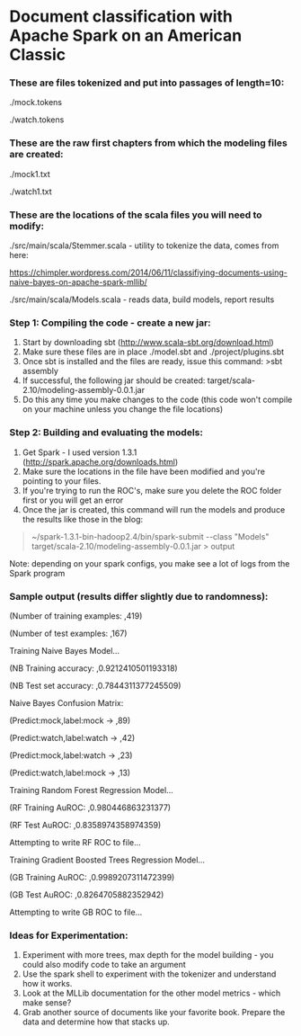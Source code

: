 # Document classification with Apache Spark on an American Classic

### These are files tokenized and put into passages of length=10: 
./mock.tokens

./watch.tokens


### These are the raw first chapters from which the modeling files are created: 
./mock1.txt

./watch1.txt

### These are the locations of the scala files you will need to modify:
./src/main/scala/Stemmer.scala - utility to tokenize the data, comes from here:

https://chimpler.wordpress.com/2014/06/11/classifiying-documents-using-naive-bayes-on-apache-spark-mllib/

./src/main/scala/Models.scala - reads data, build models, report results

### Step 1: Compiling the code - create a new jar:

1. Start by downloading sbt (http://www.scala-sbt.org/download.html)
2. Make sure these files are in place ./model.sbt and ./project/plugins.sbt
3. Once sbt is installed and the files are ready, issue this command: >sbt assembly
4. If successful, the following jar should be created: target/scala-2.10/modeling-assembly-0.0.1.jar
5. Do this any time you make changes to the code (this code won't compile on your machine unless you change the file locations)

### Step 2: Building and evaluating the models:
1. Get Spark - I used version 1.3.1 (http://spark.apache.org/downloads.html)
2. Make sure the locations in the file have been modified and you're pointing to your files.
3. If you're trying to run the ROC's, make sure you delete the ROC folder first or you will get an error
4. Once the jar is created, this command will run the models and produce the results like those in the blog:

>~/spark-1.3.1-bin-hadoop2.4/bin/spark-submit --class "Models" target/scala-2.10/modeling-assembly-0.0.1.jar  > output

Note: depending on your spark configs, you make see a lot of logs from the Spark program

### Sample output (results differ slightly due to randomness):
(Number of training examples: ,419)

(Number of test examples: ,167)

Training Naive Bayes Model...

(NB Training accuracy: ,0.9212410501193318)

(NB Test set accuracy: ,0.7844311377245509)

Naive Bayes Confusion Matrix:

(Predict:mock,label:mock -> ,89)

(Predict:watch,label:watch -> ,42)

(Predict:mock,label:watch -> ,23)

(Predict:watch,label:mock -> ,13)

Training Random Forest Regression Model...

(RF Training AuROC: ,0.980446863231377)

(RF Test AuROC: ,0.8358974358974359)

Attempting to write RF ROC to file...

Training Gradient Boosted Trees Regression Model...

(GB Training AuROC: ,0.9989207311472399)

(GB Test AuROC: ,0.8264705882352942)

Attempting to write GB ROC to file...

### Ideas for Experimentation:
1. Experiment with more trees, max depth for the model building - you could also modify code to take an argument
2. Use the spark shell to experiment with the tokenizer and understand how it works.
3. Look at the MLLib documentation for the other model metrics - which make sense?
4. Grab another source of documents like your favorite book. Prepare the data and determine how that stacks up.

